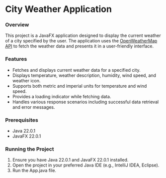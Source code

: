 # City Weather Application

### Overview
This project is a JavaFX application designed to display the current weather of a city specified by the user. The application uses the [OpenWeatherMap API](https://openweathermap.org/) to fetch the weather data and presents it in a user-friendly interface.

### Features
- Fetches and displays current weather data for a specified city.
- Displays temperature, weather description, humidity, wind speed, and weather icon.
- Supports both metric and imperial units for temperature and wind speed.
- Provides a loading indicator while fetching data.
- Handles various response scenarios including successful data retrieval and error messages.

### Prerequisites
- Java 22.0.1
- JavaFX 22.0.1

### Running the Project
1. Ensure you have Java 22.0.1 and JavaFX 22.0.1 installed.
2. Open the project in your preferred Java IDE (e.g., IntelliJ IDEA, Eclipse).
3. Run the App.java file.
